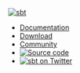 <link href="http://fonts.googleapis.com/css?family=Source+Sans+Pro:400,600,700,900,400italic,700italic" rel="stylesheet" type="text/css">
<div class="container navbar-static-top nav">
    <div class="logo">
      <a href="../../index.html"><img src="files/sbt-logo-white-72x50.png" alt="sbt"></a>
    </div>
    <ul class="navlist">
      <li><a href="../../documentation.html">Documentation</a></li>
      <li><a href="../../download.html">Download</a></li>
      <li><a href="../../community.html">Community</a></li>
      <li id="source-code"><a href="https://github.com/sbt/sbt"><img src="files/github-logo.png" alt="Source code"></a></li>
      <li id="twitter"><a href="https://twitter.com/scala_sbt"><img src="files/twitter-logo-white.png" alt="sbt on Twitter"></a></li>
    </ul>
    <script type="text/javascript" async>
    (function(i,s,o,g,r,a,m){i['GoogleAnalyticsObject']=r;i[r]=i[r]||function(){
    (i[r].q=i[r].q||[]).push(arguments)},i[r].l=1*new Date();a=s.createElement(o),
    m=s.getElementsByTagName(o)[0];a.async=1;a.src=g;m.parentNode.insertBefore(a,m)
    })(window,document,'script','//www.google-analytics.com/analytics.js','ga');
    ga('create', 'UA-41449189-1', 'scala-sbt.org');
    ga('send', 'pageview');
    </script>
</div>
